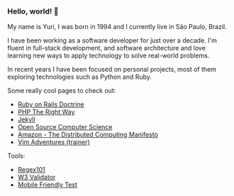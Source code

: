 ### Hello, world! 👋

My name is Yuri, I was born in 1994 and I currently live in São Paulo, Brazil.

I have been working as a software developer for just over a decade. I'm fluent in full-stack development, and software architecture and love learning new ways to apply technology to solve real-world problems.

In recent years I have been focused on personal projects, most of them exploring technologies such as Python and Ruby.

Some really cool pages to check out:

- [Ruby on Rails Doctrine](https://rubyonrails.org/doctrine)
- [PHP The Right Way](https://phptherightway.com/)
- [Jekyll](https://jekyllrb.com/)
- [Open Source Computer Science](https://github.com/ossu/computer-science)
- [Amazon - The Distributed Computing Manifesto](https://www.allthingsdistributed.com/2022/11/amazon-1998-distributed-computing-manifesto.html)
- [Vim Adventures (trainer)](https://vim-adventures.com/)

Tools:
- [Regex101](https://regex101.com/)
- [W3 Validator](https://validator.w3.org/)
- [Mobile Friendly Test](https://search.google.com/test/mobile-friendly)
